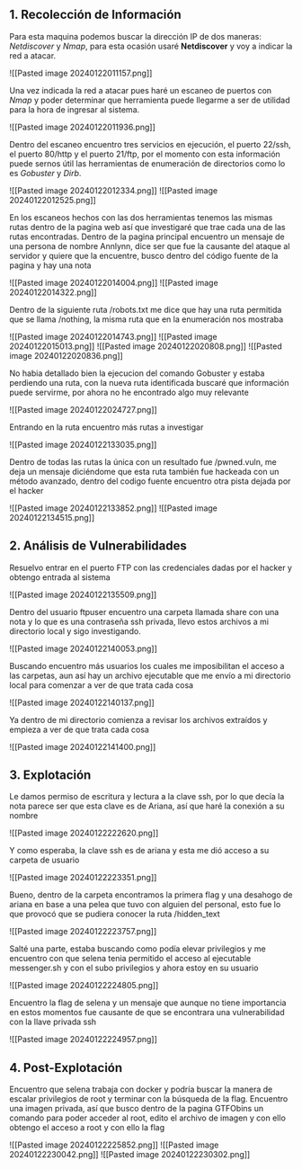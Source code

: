 ## 1. Recolección de Información

Para esta maquina podemos buscar la dirección IP de dos maneras: *Netdiscover* y *Nmap*, para esta ocasión usaré **Netdiscover** y voy a indicar la red a atacar.

![[Pasted image 20240122011157.png]]

Una vez indicada la red a atacar pues haré un escaneo de puertos con *Nmap* y poder determinar que herramienta puede llegarme a ser de utilidad para la hora de ingresar al sistema. 

![[Pasted image 20240122011936.png]]

Dentro del escaneo encuentro tres servicios en ejecución, el puerto 22/ssh, el puerto 80/http y el puerto 21/ftp, por el momento con esta información puede sernos útil las herramientas de enumeración de directorios como lo es *Gobuster* y *Dirb*.

![[Pasted image 20240122012334.png]]
![[Pasted image 20240122012525.png]]

En los escaneos hechos con las dos herramientas tenemos las mismas rutas dentro de la pagina web así que investigaré que trae cada una de las rutas encontradas.
Dentro de la pagina principal encuentro un mensaje de una persona de nombre Annlynn, dice ser que fue la causante del ataque al servidor y quiere que la encuentre, busco dentro del código fuente de la pagina y hay una nota 

![[Pasted image 20240122014004.png]]
![[Pasted image 20240122014322.png]]

Dentro de la siguiente ruta /robots.txt me dice que hay una ruta permitida que se llama /nothing, la misma ruta que en la enumeración nos mostraba

![[Pasted image 20240122014743.png]]
![[Pasted image 20240122015013.png]]
![[Pasted image 20240122020808.png]]
![[Pasted image 20240122020836.png]]

No habia detallado bien la ejecucion del comando Gobuster y estaba perdiendo una ruta, con la nueva ruta identificada buscaré que información puede servirme, por ahora no he encontrado algo muy relevante

![[Pasted image 20240122024727.png]]

Entrando en la ruta encuentro más rutas a investigar 

![[Pasted image 20240122133035.png]]

Dentro de todas las rutas la única con un resultado fue /pwned.vuln, me deja un mensaje diciéndome 
que esta ruta también fue hackeada con un método avanzado, dentro del codigo fuente encuentro otra pista dejada por el hacker

![[Pasted image 20240122133852.png]]
![[Pasted image 20240122134515.png]]
## 2. Análisis de Vulnerabilidades

Resuelvo entrar en el puerto FTP con las credenciales dadas por el hacker y obtengo entrada al sistema

![[Pasted image 20240122135509.png]]

Dentro del usuario ftpuser encuentro una carpeta llamada share con una nota y lo que es una contraseña ssh privada, llevo estos archivos a mi directorio local y sigo investigando.

![[Pasted image 20240122140053.png]]

Buscando encuentro más usuarios los cuales me imposibilitan el acceso a las carpetas, aun así hay un archivo ejecutable que me envío a mi directorio local para comenzar a ver de que trata cada cosa

![[Pasted image 20240122140137.png]]

Ya dentro de mi directorio comienza a revisar los archivos extraídos y empieza a ver de que trata cada cosa

![[Pasted image 20240122141400.png]]
## 3. Explotación

Le damos permiso de escritura y lectura a la clave ssh, por lo que decía la nota parece ser que esta clave es de Ariana, así que haré la conexión a su nombre

![[Pasted image 20240122222620.png]]

Y como esperaba, la clave ssh es de ariana y esta me dió acceso a su carpeta de usuario 

![[Pasted image 20240122223351.png]]

Bueno, dentro de la carpeta encontramos la primera flag y una desahogo de ariana en base a una pelea que tuvo con alguien del personal, esto fue lo que provocó que se pudiera conocer la ruta /hidden_text

![[Pasted image 20240122223757.png]]

Salté una parte, estaba buscando como podía elevar privilegios y me encuentro con que selena tenia permitido el acceso al ejecutable messenger.sh y con el subo privilegios y ahora estoy en su usuario

![[Pasted image 20240122224805.png]]

Encuentro  la flag de selena y un mensaje que aunque no tiene importancia en estos momentos fue causante de que se encontrara una vulnerabilidad con la llave privada ssh

![[Pasted image 20240122224957.png]]
## 4. Post-Explotación

Encuentro que selena trabaja con docker y podría buscar la manera de escalar privilegios de root y terminar con la búsqueda de la flag.
Encuentro una imagen privada, así que busco dentro de la pagina GTFObins un comando para poder acceder al root, edito el archivo de imagen y con ello obtengo el acceso a root y con ello la flag 

![[Pasted image 20240122225852.png]]
![[Pasted image 20240122230042.png]]
![[Pasted image 20240122230302.png]]
